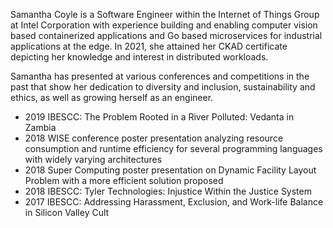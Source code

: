 Samantha Coyle is a Software Engineer within the Internet of Things Group at Intel Corporation with experience building and enabling computer vision based containerized applications and Go based microservices for industrial applications at the edge. In 2021, she attained her CKAD certificate depicting her knowledge and interest in distributed workloads.

Samantha has presented at various conferences and competitions in the past that show her dedication to diversity and inclusion, sustainability and ethics, as well as growing herself as an engineer. 
- 2019 IBESCC: The Problem Rooted in a River Polluted: Vedanta in Zambia
- 2018 WISE conference poster presentation analyzing resource consumption and runtime efficiency for several programming languages with widely varying architectures
- 2018 Super Computing poster presentation on Dynamic Facility Layout Problem with a more efficient solution proposed
- 2018 IBESCC: Tyler Technologies: Injustice Within the Justice System
- 2017 IBESCC: Addressing Harassment, Exclusion, and Work-life Balance in Silicon Valley Cult
